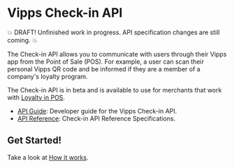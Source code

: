 <!-- START_METADATA
---
title: Introduction
sidebar_position: 1
hide_table_of_contents: true
pagination_next: null
pagination_prev: null
---
END_METADATA -->

# Vipps Check-in API

💥 DRAFT! Unfinished work in progress. API specification changes are still coming. 💥

The Check-in API allows you to communicate with users through their Vipps app from the Point of Sale (POS).
For example, a user can scan their personal Vipps QR code and be informed if they are a member of a company's loyalty program.

The Check-in API is in beta and is available to use for merchants that work with [Loyalty in POS](https://vippsas.github.io/vipps-developer-docs/docs/vipps-solutions/loyalty-in-pos).

* [API Guide](vipps-check-in-api.md): Developer guide for the Vipps Check-in API.
* [API Reference](https://vippsas.github.io/vipps-developer-docs/api/check-in): Check-in API Reference Specifications.

## Get Started!

Take a look at [How it works](vipps-check-in-api-how-it-works.md).
